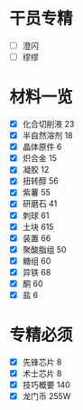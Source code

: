 # 干员专精
- [ ] 澄闪
- [ ] 缪缪
# 材料一览

- [x] 化合切削液 23
- [x] 半自然溶剂 18
- [x] 晶体原件 6
- [x] 炽合金 15
- [x] 凝胶 12
- [x] 扭转醇 56
- [x] 紫薯 55
- [x] 研磨石 41
- [x] 刺球 61
- [x] 土块 615
- [x] 装置 66
- [x] 聚酸脂组 50
- [x] 糖组 60
- [x] 异铁 68
- [x] 酮 60
- [x] 盐 6

# 专精必须

- [x] 先锋芯片 8
- [x] 术士芯片 8
- [x] 技巧概要 140
- [x] 龙门币 255W
